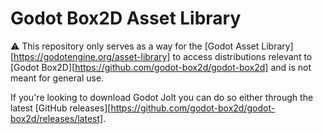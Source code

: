 # Godot Box2D Asset Library

⚠️ This repository only serves as a way for the [Godot Asset Library][https://godotengine.org/asset-library] to access distributions relevant to [Godot Box2D][https://github.com/godot-box2d/godot-box2d] and is not meant for general use.

If you're looking to download Godot Jolt you can do so either through the latest [GitHub releases][https://github.com/godot-box2d/godot-box2d/releases/latest].

